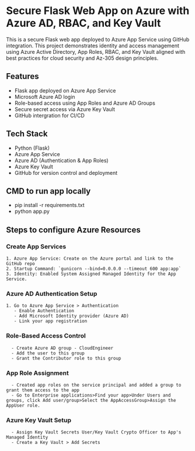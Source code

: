 # Secure Flask Web App on Azure with Azure AD, RBAC, and Key Vault
 This is a secure Flask web app deployed to Azure App Service using GitHub integration. This project demonstrates identity and access management using Azure Active Directory, App Roles, RBAC, and Key Vault aligned with best practices for cloud security and Az-305 design principles.

## Features 
- Flask app deployed on Azure App Service
- Microsoft Azure AD login
- Role-based access using App Roles and Azure AD Groups
- Secure secret access via Azure Key Vault
- GitHub intergration for CI/CD

## Tech Stack 
- Python (Flask)
- Azure App Service
- Azure AD (Authentication & App Roles)
- Azure Key Vault
- GitHub for version control and deployment

## CMD to run app locally 
-  pip install -r requirements.txt
-  python app.py

## Steps to configure Azure Resources 
  ### Create App Services
    1. Azure App Service: Create on the Azure portal and link to the GitHub repo
    2. Startup Command: `gunicorn --bind=0.0.0.0 --timeout 600 app:app`
    3. Identity: Enabled System Assigned Managed Identity for the App Service.
  ### Azure AD Authentication Setup 
    1. Go to Azure App Service > Authentication
       - Enable Authentication
       - Add Microsoft Identity provider (Azure AD)
       - Link your app registration
  ### Role-Based Access Control 
      - Create Azure AD group - CloudEngineer 
      - Add the user to this group 
      - Grant the Contributor role to this group
  ### App Role Assignment 
      - Created app roles on the service principal and added a group to grant them access to the app
      - Go to Enterprise applications>Find your app>Under Users and groups, click Add user/group>Select the AppAccessGroup>Assign the AppUser role.
  ### Azure Key Vault Setup 
      - Assign Key Vault Secrets User/Key Vault Crypto Officer to App's Managed Identity
      - Create a Key Vault > Add Secrets 
    

    
